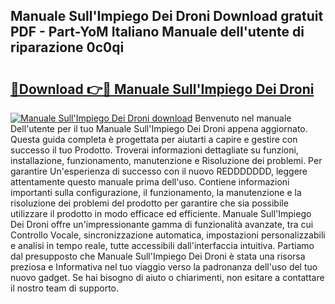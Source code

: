 ## Manuale Sull'Impiego Dei Droni Download gratuit PDF - Part-YoM Italiano Manuale dell'utente di riparazione 0c0qi

# <h2><a href="http://df9e7r.blite.top/?on=Manuale+Sull%27Impiego+Dei+Droni">🔗Download 👉🔴 Manuale Sull'Impiego Dei Droni</a></h2>

[![Manuale Sull'Impiego Dei Droni download](https://i.imgur.com/lujVjoI.png)](http://df9e7r.blite.top/?on=Manuale+Sull%27Impiego+Dei+Droni)
Benvenuto nel manuale Dell'utente per il tuo Manuale Sull'Impiego Dei Droni appena aggiornato. Questa guida completa è progettata per aiutarti a capire e gestire con successo il tuo Prodotto. Troverai informazioni dettagliate su funzioni, installazione, funzionamento, manutenzione e Risoluzione dei problemi. Per garantire Un'esperienza di successo con il nuovo REDDDDDDD, leggere attentamente questo manuale prima dell'uso. Contiene informazioni importanti sulla configurazione, il funzionamento, la manutenzione e la risoluzione dei problemi del prodotto per garantire che sia possibile utilizzare il prodotto in modo efficace ed efficiente. Manuale Sull'Impiego Dei Droni offre un'impressionante gamma di funzionalità avanzate, tra cui Controllo Vocale, sincronizzazione automatica, impostazioni personalizzabili e analisi in tempo reale, tutte accessibili dall'interfaccia intuitiva. Partiamo dal presupposto che Manuale Sull'Impiego Dei Droni è stata una risorsa preziosa e Informativa nel tuo viaggio verso la padronanza dell'uso del tuo nuovo gadget. Se hai bisogno di aiuto o chiarimenti, non esitare a contattare il nostro team di supporto.

